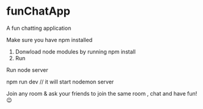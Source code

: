 # funChatApp
A fun chatting application 

Make sure you have npm installed 
1) Donwload node modules by running npm install 
2) Run 

Run
node server 

npm run dev 
// it will start nodemon server 

Join any room & ask your friends to join the same room , chat and have fun! 😉


